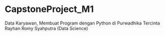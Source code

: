# CapstoneProject_M1
Data Karyawan, Membuat Program dengan Python di Purwadhika Tercinta
Rayhan Romy Syahputra (Data Science)
